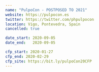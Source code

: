 ```yaml
---
name: "PulpoCon - POSTPOSED TO 2021"
website: https://pulpocon.es
twitter: https://twitter.com/phpulpocon
location: Vigo, Pontevedra, Spain
cancelled: true

date_start: 2020-09-05
date_end:   2020-09-05

cfp_start: 2020-01-27
cfp_end: 2020-02-29
cfp_site: https://bit.ly/pulpoCon20CFP
---
```

